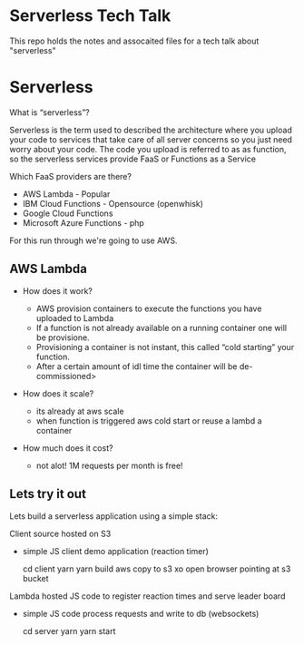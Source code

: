 Serverless Tech Talk
====================

This repo holds the notes and assocaited files for a tech talk about "serverless"

Serverless
==========

What is “serverless”?

Serverless is the term used to described the architecture where you upload your code to services that take care of all server concerns so you just need worry about your code.
The code you upload is referred to as as function, so the serverless services provide FaaS or Functions as a Service

Which FaaS providers are there?

* AWS Lambda - Popular
* IBM Cloud Functions - Opensource (openwhisk)
* Google Cloud Functions
* Microsoft Azure Functions - php

For this run through we're going to use AWS.

AWS Lambda
----------

* How does it work?

  * AWS provision containers to execute the functions you have uploaded to Lambda
  * If a function is not already available on a running container one will be provisione.
  * Provisioning a container is not instant, this called “cold starting” your function.
  * After a certain amount of idl time the container will be de-commissioned>

* How does it scale?

  * its already at aws scale
  * when function is triggered aws cold start or reuse a lambd a container

* How much does it cost?

  * not alot! 1M requests per month is free!

Lets try it out
---------------

Lets build a serverless application using a simple stack:

Client source hosted on S3
 - simple JS client demo application (reaction timer)

   cd client
   yarn
   yarn build
   aws copy to s3
   xo open browser pointing at s3 bucket

Lambda hosted JS code to register reaction times and serve leader board
 - simple JS code process requests and write to db (websockets)

   cd server
   yarn
   yarn start

